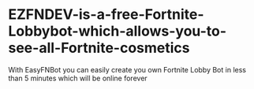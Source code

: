 # EZFNDEV-is-a-free-Fortnite-Lobbybot-which-allows-you-to-see-all-Fortnite-cosmetics
With EasyFNBot you can easily create you own Fortnite Lobby Bot in less than 5 minutes which will be online forever
